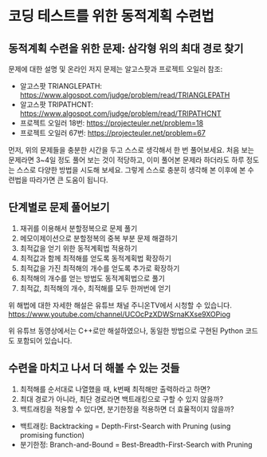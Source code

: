 # 코딩 테스트를 위한 동적계획 수련법

## 동적계획 수련을 위한 문제: 삼각형 위의 최대 경로 찾기

문제에 대한 설명 및 온라인 저지 문제는 알고스팟과 프로젝트 오일러 참조:

* 알고스팟 TRIANGLEPATH: https://www.algospot.com/judge/problem/read/TRIANGLEPATH 
* 알고스팟 TRIPATHCNT: https://www.algospot.com/judge/problem/read/TRIPATHCNT 
* 프로젝트 오일러 18번: https://projecteuler.net/problem=18 
* 프로젝트 오일러 67번: https://projecteuler.net/problem=67 

먼저, 위의 문제들을 충분한 시간을 두고 스스로 생각해서 한 번 풀어보세요.
처음 보는 문제라면 3~4일 정도 풀어 보는 것이 적당하고,
이미 풀어본 문제라 하더라도 하루 정도는 스스로 다양한 방법을 시도해 보세요.
그렇게 스스로 충분히 생각해 본 이후에 본 수련법을 따라가면 큰 도움이 됩니다.

## 단계별로 문제 풀어보기

1. 재귀를 이용해서 분할정복으로 문제 풀기
2. 메모이제이션으로 분할정복의 중복 부분 문제 해결하기
3. 최적값을 얻기 위한 동적계획법 적용하기
4. 최적값과 함께 최적해를 얻도록 동적계획법 확장하기
5. 최적값을 가진 최적해의 개수를 얻도록 추가로 확장하기
6. 최적해의 개수를 얻는 방법도 동적계획법으로 풀기
7. 최적값, 최적해의 개수, 최적해를 모두 한꺼번에 얻기

위 해법에 대한 자세한 해설은 유튜브 채널 주니온TV에서 시청할 수 있습니다.
https://www.youtube.com/channel/UCOcPzXDWSrnaKXse9XOPiog 

위 유튜브 동영상에서는 C++로만 해설하였으나, 동일한 방법으로 구현된 Python 코드도 포함되어 있습니다. 

## 수련을 마치고 나서 더 해볼 수 있는 것들

1. 최적해를 순서대로 나열했을 때, k번째 최적해만 출력하라고 하면?
2. 최대 경로가 아니라, 최단 경로라면 백트래킹으로 구할 수 있지 않을까?
3. 백트래킹을 적용할 수 있다면, 분기한정을 적용하면 더 효율적이지 않을까?

* 백트래킹: Backtracking = Depth-First-Search with Pruning (using promising function)
* 분기한정: Branch-and-Bound = Best-Breadth-First-Search with Pruning
